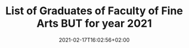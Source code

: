 ---
title: "List of Graduates of Faculty of Fine Arts BUT for year 2021"
shortTitle: "FFA Graduates 2021"
date: 2021-02-17T16:02:56+02:00
draft: false
weight: 3

url: "2021"
aliases : [
  "graduates"
]
---